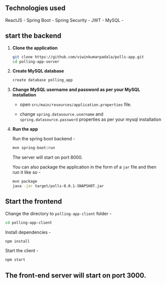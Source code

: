 
## Technologies used
ReactJS -
Spring Boot -
Spring Security -
JWT -
MySQL -

## start the backend

1. **Clone the application**

	```bash
	git clone https://github.com/viwinkumarpadala/polls-app.git
	cd polling-app-server
	```

2. **Create MySQL database**

	```bash
	create database polling_app
	```

3. **Change MySQL username and password as per your MySQL installation**

	+ open `src/main/resources/application.properties` file.

	+ change `spring.datasource.username` and `spring.datasource.password` properties as per your mysql installation

4. **Run the app**

	Run the spring boot backend -

	```bash
	mvn spring-boot:run
	```

	The server will start on port 8000.

	You can also package the application in the form of a `jar` file and then run it like so -

	```bash
	mvn package
	java -jar target/polls-0.0.1-SNAPSHOT.jar
	```


## Start the frontend 

Change the directory to `polling-app-client` folder -

```bash
cd polling-app-client
```

Install dependencies -

```bash
npm install
```

Start the client -

```bash
npm start
```

## The front-end server will start on port 3000.
